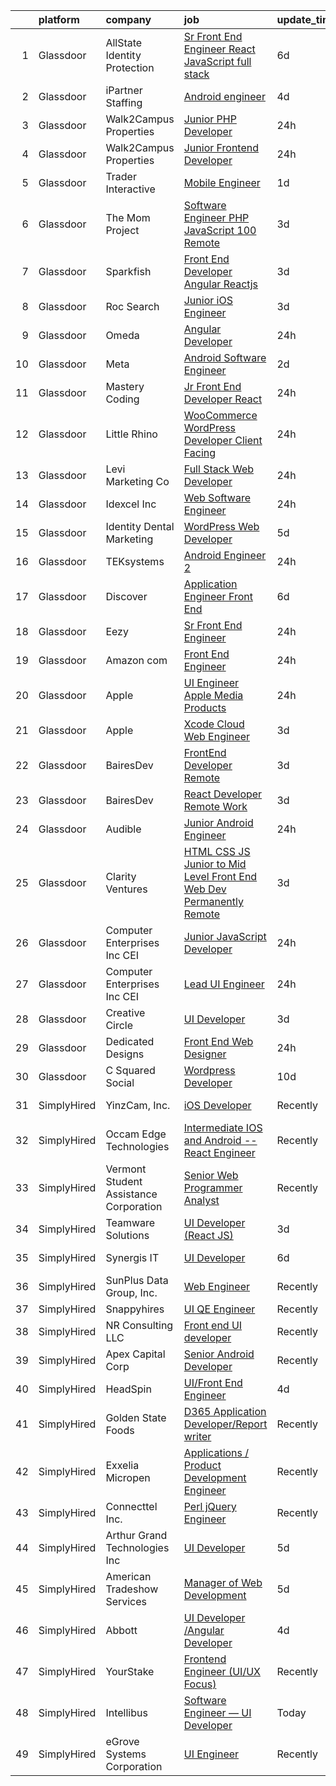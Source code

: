 

|    | platform    | company                                | job                                                                                                                                                                                                                                                                                                                                                                                                                                                                                                                                                                                                                                                                                                                                                                                                                                                                                                                                                                                                                                                                                                                                                                                                                                                                                                                                                                                                                                                                         | update_time   | location                     |
|---:|:------------|:---------------------------------------|:----------------------------------------------------------------------------------------------------------------------------------------------------------------------------------------------------------------------------------------------------------------------------------------------------------------------------------------------------------------------------------------------------------------------------------------------------------------------------------------------------------------------------------------------------------------------------------------------------------------------------------------------------------------------------------------------------------------------------------------------------------------------------------------------------------------------------------------------------------------------------------------------------------------------------------------------------------------------------------------------------------------------------------------------------------------------------------------------------------------------------------------------------------------------------------------------------------------------------------------------------------------------------------------------------------------------------------------------------------------------------------------------------------------------------------------------------------------------------|:--------------|:-----------------------------|
|  1 | Glassdoor   | AllState Identity Protection           | [Sr  Front End Engineer  React JavaScript full stack ](https://www.glassdoor.com/partner/jobListing.htm?pos=123&ao=1110586&s=58&guid=000001828164b8ff81cc9ac06649d136&src=GD_JOB_AD&t=SR&vt=w&ea=1&cs=1_75ca45c7&cb=1660028238508&jobListingId=1008048350316&cpc=9908D8D4413DBB8A&jrtk=3-0-1ga0m9e9323e1001-1ga0m9e9ig2dk800-a2fb95f27f1b11bd--6NYlbfkN0CggPrtd0gm_4tkK3K0_Dk99vWm2vxvtlKwW9_y4niSZgohE79LOB1eOPfbH0eUrS8vlPXT3LYUpsrNH1TAf9X8D3QZXs41vsZU3fDNc_e-TE83IXCCU8d4O9iDumR8BAVmqp79KC65TK6Wv_0mpVRDwInVYWm0TGn-ryNTlEXCwbeqjxWVydWrcMIf2cNDvj8zKhfm-6huC9-fUXWAAeXNO9d3DaMJjQ_Ew7GLn_vCgsoTNH68lSVOqfXtuIeoPFjYzrF_kSaFeIEcu9zQXdWT7idSXGlH-_BOotFV5ghfP8w0hLDsXg7AokRaaTu3JSoEOGLlQC0ZeAcdZ1Pyb1u3asAE-Ho_GG93X6xAqo5Euv0gqglSVtZTwcPh871wELjQ2w8dT9KQbYERKOmm5qxWwqwCKYb3v0IzBOh8W_FLp_zNjcMrxevshZ7gdtd8krRdIqWrEOXIgBH4GCKxFhIC7XB9EQ3yXEacSP9DLziLl13_sN1eUq_sXL3EjO2tVKLSbjhNJHCOqu5pNwZHClDUOIRKh3M_R1AH6HPbviTx8V2zeOgxhfLVq8TEwA5746z0c-EsjJmO8AwMMyArQA0zlWNIXh-F20xXcgO3XXeyVx_BGcA8xrOLBlS1hieHyaAjiOU4yGOTDmjx-Sl4EwAJwoTa4OndU9X1ZLkQBb3IjZ6Z-_H1zcZZ9d9XTIi4HEMnzQlndpcuztAZCs-XUBlxqLlRSwqv_NqOIoDLkZ-MIMCLGCIOAjCQp2SktbHemFE%3D)                                                                                                                                                                                                                                                                                                               | 6d            | Remote                       |
|  2 | Glassdoor   | iPartner Staffing                      | [Android engineer](https://www.glassdoor.com/partner/jobListing.htm?pos=116&ao=1110586&s=58&guid=000001828164b8ff81cc9ac06649d136&src=GD_JOB_AD&t=SR&vt=w&ea=1&cs=1_610bb048&cb=1660028238507&jobListingId=1008053395724&cpc=6FC5BA77C9A4CD78&jrtk=3-0-1ga0m9e9323e1001-1ga0m9e9ig2dk800-15d1bf228658d04e--6NYlbfkN0B-EimVQqTc2tFIV6vuu5Q2yMpllFPYuV8Iz2jCwgQfkw-l4YPp5GzHKH7Tz3sIsloFuOtThvdM4y6nNSewpMpLW_5crCnTAQRv3vl-r11VSZKmv2nKS4kv4pp04LhDQua9WGP0HIZt9vOrWXHPHaEg13lGoJDdoXoUJA4dMSbSdMH9W_ZlYgJGUjDiqLJlA3kcRyDHsex6HfrXDYyVszah1uwQTIPgoLDfX5_6695JocHHC5Cg3SlJcEcLBju0Drq33x1wR8poP6mE41WWpoGJV4DT-0yx1w2OWYL1PcwffDxeJzxiuz6aA1XhJEQbWJhdJ6TfufR8yZkVDt-zRHezDsXAnWL3lJ_KoFChU0AQUDhfCMhP5eAyXYbMBXTdHCCMmJUlHwrk7lmU5leaqatxTMoCvbT9hfnTsMII9unt6rejXupMYr8DUOwQaVlo1VaWtkhuAvV7z84vOIZgVi4clxvODLZI6TOLMKUuO8D2RsZQolMOKWS1OpVEhCmixGw%3D)                                                                                                                                                                                                                                                                                                                                                                                                                                                                                                                                                                                                                   | 4d            | Remote                       |
|  3 | Glassdoor   | Walk2Campus Properties                 | [Junior PHP Developer](https://www.glassdoor.com/partner/jobListing.htm?pos=103&ao=1110586&s=58&guid=000001828164b8ff81cc9ac06649d136&src=GD_JOB_AD&t=SR&vt=w&ea=1&cs=1_b7a91d18&cb=1660028238504&jobListingId=1008060216830&cpc=47CFDC01B3F81FAC&jrtk=3-0-1ga0m9e9323e1001-1ga0m9e9ig2dk800-bc70d6a43ff95838--6NYlbfkN0Cw4BlHf1gZ_ouHZJlvAAbSQ-OeNoVBdzwXpegBzm6iTKXLfi9-2Nt4Tuh-5LvBp7bT9PTd1NvS8P_FkLZmcjhMF7zWNWzDFrR-KnZg93I3NU-gAZPhSiqaQUNqAzaBDnyqqIAp8M5c8PpsvM06KYIce_ngtt2wNFwce4VpcM4QOktp2S_6wjiEj3hnCyekZs-TBe7O5PzGYC4E48CHioMHNpfs4OQD8CVZ6S6j7-v3d8nypip7_K9xslkkIcJTJzdE_bnNVPH-hySU32lg9ZdOv95GgugazMlu4NyeHIR5KTXY9vaUhESigNYAFUQns8UQUYLVwjTANIemv7LXgF_jjWfoiYV4WgxEuTriG9voVn3kNrHqINGK5Dj3PWuB-CSj2UNIEDvF3q3Nm8nVge9mMIc9a2wWrNuytVLt86dKwsAKfsHGi5Rt9C_IQzvXmvMnds58APTWu8TZGW9g2nnw8JDGFjv-MVxGCuPBGVEyseznBktodgw6GXC1E-jJfXU%3D)                                                                                                                                                                                                                                                                                                                                                                                                                                                                                                                                                                                                               | 24h           | Remote                       |
|  4 | Glassdoor   | Walk2Campus Properties                 | [Junior Frontend Developer](https://www.glassdoor.com/partner/jobListing.htm?pos=104&ao=1110586&s=58&guid=000001828164b8ff81cc9ac06649d136&src=GD_JOB_AD&t=SR&vt=w&ea=1&cs=1_dbaf8ca7&cb=1660028238504&jobListingId=1008060231388&cpc=2CAED5C921A5F994&jrtk=3-0-1ga0m9e9323e1001-1ga0m9e9ig2dk800-5f23e534ffef6361--6NYlbfkN0Cw4BlHf1gZ_ouHZJlvAAbSQ-OeNoVBdzwXpegBzm6iTLfOJ3ZWib2eOzFNctT4UQTy8IPH50GYG-AwtFxppHKZHJwTvgYMkI3vKP54kqMn72kYHJEbb6WEZ0oUr0fMQ9XNFzP-K-w7xuyHGHHBKe08NhfpghcyhsrghArtdEvtQIkQfgge_SvRAZXr_iQsMBhiglWnSGpfNARV0pyZHPiNSfs-Wl1zcXo1pXYv2qSMWkwSJ3SfZg3AVe5f2vsyas9MO4XZxiCvQU47HCoTENy0h_t0dGXSya_2-2PXo4s9SO2XE6guz-Pta4yxxj25SOj7F6UsRSAyogeoF99NgDkb0NxAkPBw2fVwvwcBBD_yT6xyHfBTfgJhP6sdFcuV3jmHDResnd9qSKtcHuDHpLOioN4JiNIgV4lMhrL6hWiembgOyqVa-_QRG_cfvuch1qMsq3jyJmwfaoq6xp4ZzNJ9NM0yqtUwr8S4P_m04OZwjT4X32qb3pdj)                                                                                                                                                                                                                                                                                                                                                                                                                                                                                                                                                                                                                        | 24h           | Remote                       |
|  5 | Glassdoor   | Trader Interactive                     | [Mobile Engineer](https://www.glassdoor.com/partner/jobListing.htm?pos=113&ao=1110586&s=58&guid=000001828164b8ff81cc9ac06649d136&src=GD_JOB_AD&t=SR&vt=w&ea=1&cs=1_3d9c8d13&cb=1660028238506&jobListingId=1008058476385&cpc=5E31031E1AFF45A7&jrtk=3-0-1ga0m9e9323e1001-1ga0m9e9ig2dk800-13597cc6b25754dd--6NYlbfkN0CfVH-qyEaBa5u3hDWGwac3cE7aFqSY5u9qG_vjqtOaB5cCW0psm7KQ1qws6X6CXB7m0Tq_FqA-M-_V0e2mMUoLTx0QBH8FrqBacjqrJ32kWbcxa4GB94ntZLRalHKjpFrHKPmomekLTt8brq4e4YGhZ8pBXlkp3z8jHtwuRd2-2WtS_jeTAM9It1hbNvKaHA9wkFsWCyzm1o4WP6wg-K1E4Xgjh4YXAeTfSVZD367fe6riIS4IkeXxjvlknqjrEoLY7f1UlVMnN7Ht--TFbjE4XCW2lrMTA0Wq7UYMrPBv1NDpiC1AOdGm5_XT0tbCCwTXNFcHkQ7tcp2lP7KsuLA07SSxfQ9JG1fLxWJdBD8QpUr5AtzYrZCaYDK-ZR9HouK3V5M1G3Kq6Znwz5mOOMDZEAwjgPEhrLIQk2EuWWR4mGCW399BR6cjyA4D-x33oqsttuWPoD5lftyyC2TvnaVDDFBryIhueZnG7AywgN-6cHtO1auyLExNDuQEN1SZFq7FHdFR8M9VCg%3D%3D)                                                                                                                                                                                                                                                                                                                                                                                                                                                                                                                                                                                                      | 1d            | Remote                       |
|  6 | Glassdoor   | The Mom Project                        | [Software Engineer   PHP JavaScript  100  Remote ](https://www.glassdoor.com/partner/jobListing.htm?pos=128&ao=1110586&s=58&guid=000001828164b8ff81cc9ac06649d136&src=GD_JOB_AD&t=SR&vt=w&cs=1_018131cc&cb=1660028238508&jobListingId=1008056448296&cpc=A0637F14311B9419&jrtk=3-0-1ga0m9e9323e1001-1ga0m9e9ig2dk800-24c0471eb8cf658a--6NYlbfkN0BDp_epf89aHDQhKpPegNJQ_ldQpEFZQsM9OcONMGxWx6pU56EKHF58QjVdAUvn2gWS6t2tWCxTJ-jn7V4V4UkzPC6L7hM_3yloKktvZi-hLudMTOn6wxEafAXIcuIV0GkEZjZUnmLMeCTFRUIhzn2Jf56kC04XQu-3nddIl-wINb5OIF1_g85-BJa3m2arujRNxxv5myhohoR-oIttYAmawUH4Fd7SbCykuUl75CqSSB28wjVjF0NoQIlgx_Hg1QlIWSYOagScdEd-0lO3-Dh9qZEMB-kxqFIHGbagGEiUJuSlsw5Da2Afv7E0twxBP2NEt-iHV_uuQ0H4-Z_KtqmDMPjj7NC3gcUJdRajMaN1KzGkHDkgKA2UMgUmkoecRR8L7X9GR8_bXxH6tvFtexxEjHeL5d_5er6gop6u-mJqLr_eXM2cbhDz3urbuzRkZSmY32KgWnMzmiBr20ZQDaIkTuToWE9du-sHxX5h_L2KeBKYDf3fQ3EsWPeLfNwgHpV-ciIXjqE-RMulFmjINcDUNOwUu0-b3y9yGkQtCeyt5H0tjnwENGbeR32-hvZvaYiRVwH2SHtFwA%3D%3D)                                                                                                                                                                                                                                                                                                                                                                                                                                                                                                          | 3d            | Remote                       |
|  7 | Glassdoor   | Sparkfish                              | [Front End Developer   Angular  Reactjs](https://www.glassdoor.com/partner/jobListing.htm?pos=119&ao=1110586&s=58&guid=000001828164b8ff81cc9ac06649d136&src=GD_JOB_AD&t=SR&vt=w&ea=1&cs=1_88f292a1&cb=1660028238507&jobListingId=1008055924315&cpc=C4A69CCDBB3B9599&jrtk=3-0-1ga0m9e9323e1001-1ga0m9e9ig2dk800-54acad3ddede1a53--6NYlbfkN0DytOmITduCM95-sidwQYEhEkMFRV-4FJ6ekx9i6HN7YVNIO_EO0_IOHJTVL9sFTdir9abmWunk59qr5IUR3AVLs15a4LZYWRekWyte6rq41TOtD5khWjKZABT_BcZxWGJrRhm8WGdvSjZxczTMd2zip2AVlVVW2x3wLp-oSzuGYfpybgFHcYv5YUsyjrhoQlE3UfCVwH60wxwx9E5mkWXDyNGz3lJhKFd0HsHJXFGAd271UYqEU76ork9g-xBXmYDfl90By3VfxE9kbnOOQAIsWfWYavrQViQ1HalIqi_-4Enxe5uDObr0yQNdytXX6ClBkX0SvojSn5QoTslbKB7KK8iH6zBAg-os4qPp9rugH9xItOh9pml2eAkWJzvPM8d3fPZ2r8MRm9Cpb3koRnIDPC8krJNB1ZNB5QIi0HDTd2yd_-rbwrhDPy55EDROonqoU3_Q94PIud0GZcoC6h5As9lP3V-BR1TbUgIQyBBml9nEXIF6z_mwg32gAGU2u4XU6eCw_1xjvg%3D%3D)                                                                                                                                                                                                                                                                                                                                                                                                                                                                                                                                                                               | 3d            | Remote                       |
|  8 | Glassdoor   | Roc Search                             | [Junior iOS Engineer](https://www.glassdoor.com/partner/jobListing.htm?pos=126&ao=1110586&s=58&guid=000001828164b8ff81cc9ac06649d136&src=GD_JOB_AD&t=SR&vt=w&ea=1&cs=1_23f4326a&cb=1660028238508&jobListingId=1008055909492&cpc=AC285F3A3ECA6BB0&jrtk=3-0-1ga0m9e9323e1001-1ga0m9e9ig2dk800-ded244f01c5ae742--6NYlbfkN0CMHfdvImXyhvk82aHanYmk_omNMXOkHedsHncAw9pogZQ8McdVG3ZgtV6D129IFYggdYJRVa89Tnr6Q7w2ZPs87DByIxQ6DXAewypAv9OQKBDJE1Q9LGW2ypBVoDzP3SCwmsEcXDXnblxZOhK_FTud5c-ber1d5RhISaXiaDqBKpOODIt6tM8Qhu1-e8SSfv8ScZ9-wdZfQTG_USopHer02J4Wtpb3Zm61t58PWB5OoMHIxmD-EHsWHK43FOC6tbcN5mONC9pBA_gzHZyNd--GUJr8Z45hxNqDyrRUkU2uJmVTAQJ-sG57H078fF4_JopjXR_NLYyu9GBX1NYRU60PCJiTUKuW9T_AZDNHOfdBilgYUsHsnw6EI5wh-FPW7PT3UI58DeAj33DQ1VSuVy_TcWwsxfQDRXL-cCKA3QUkYDYI-gjBIN8cCTGBfJPv74RiRovwPnpiwX4gFVc6JLJJtWpBSMufDAS-EAGNEVCMbxn9rpgLTxRLyvLfEDerr3g%3D)                                                                                                                                                                                                                                                                                                                                                                                                                                                                                                                                                                                                                | 3d            | Remote                       |
|  9 | Glassdoor   | Omeda                                  | [Angular Developer](https://www.glassdoor.com/partner/jobListing.htm?pos=110&ao=1110586&s=58&guid=000001828164b8ff81cc9ac06649d136&src=GD_JOB_AD&t=SR&vt=w&ea=1&cs=1_a5d48ed7&cb=1660028238505&jobListingId=1008060374859&cpc=FF950A86FEA5DF54&jrtk=3-0-1ga0m9e9323e1001-1ga0m9e9ig2dk800-4659c45f7da5a9ce--6NYlbfkN0CsSu19yiEZraDAVLpPmfaiHc06RDwDBRCfsbordlvENtmH2YP7JEUjFoZIULs37PK0CLzqhJwYQx2WAjYfaEgu9VpWTtGqp-dsqtN2dceF-5gaoxUX2XhSQML4pxf97X9U0wvrmtXgvEW91hycwjXHjo-rwZGqAG8X-twvUWRT-nFlbJecI-_xi8TcL5qztnebD9sYo5t3va-1Lga3gcO-P2qqoUaD0tvP7mR36y5xX_kaXDNRAHkxnndtRwoAoQr4YVZjhaUiOsaRAd49vJjPKfhv_GHfF2pXgkEsagy77AsvF6Xgm10e7m5tmv-qQNlMwiqZVf4aMKpeTlcRZOAMHhoT4G-R3o6TvRV0yyJrHVKwp3lUuhJ6t0IFs9nq2lrnkdsKFzKvIcBwdvlZWVEaX0Is_zhdgKNWZ-S6yfkp1ZRQicAUB1KEdWNNEeqKMym_X1wUifgbtK6HzrqHzAxuOApN8uFGh1rlOSYeMdfTjBMGoTnSzJv9Bs5mgTAzYzz-FvlwZgNUgw%3D%3D)                                                                                                                                                                                                                                                                                                                                                                                                                                                                                                                                                                                                    | 24h           | Remote                       |
| 10 | Glassdoor   | Meta                                   | [Android Software Engineer](https://www.glassdoor.com/partner/jobListing.htm?pos=109&ao=1110586&s=58&guid=000001828164b8ff81cc9ac06649d136&src=GD_JOB_AD&t=SR&vt=w&cs=1_27e8bdd8&cb=1660028238505&jobListingId=1008057185979&cpc=9EDA28EADF1DF7F0&jrtk=3-0-1ga0m9e9323e1001-1ga0m9e9ig2dk800-2de897281130a282--6NYlbfkN0DYl4UJW4r1Vl7FEn6T9F-rD9lpC-0oMJVSiWjK_MGUd8e8cHXcpv6KPyjLHZEfqkXya_sKrGq3rDxiX6K-lsdI8DHR8xmSQsrYkXMNpkToXk8kQ-at5lKPmOkb2tfzoMtbukxo03Ltm4UIfI9n1H5Zr9blW7wlxcHPvedRIZ_E5n7D_yUOevqxyqbKXBiMpFa6fXwU9tNd3wUwgDJTcz4Q5h7Yoq301dlZbnJsSXmy2CjvqpTIz5bGfcsTqEEksqydIWEYhXxzx8iCF3AAnYhp3HIZ_kpCWKxoEhCKIJvmDrjX6lpCTBkr43FMyFL3xwO3z7LI1tAM4-p8Fly5BWvPAL291fphYWM0vvHlmG9acJ6cwzF3CQMVUaFp16ApoODnrhAFHUGU40CbqcTjIzGz_1QrmspRo7muMbdprdJqgVUBqVvm5hQoPufA_utRe1NTSTGoOQeQBE3Lh4RykMJQfVXSn0GcQ58jBaP_YIMS0mgXN5LkAZmEhldYazXBCXlDXBkTZKLHKnZpGIgUkXB6h0OhIM9DW461QRMzW8MVbxmDoL3aNac-MNloYf3DQrU-pFY1OheZmOphPB-uY8ROAofZVydfwCAy96N6CrTe2OLKlAmGfYpwqFmsdUeZlRcDiWJbBgSQKgI0OypG9kcTap5JJbc5v7nED3qpG72c9ga0Gm932rKfU-y7aT09pi9EkcARl4N4j0Uii_AMjnUn3sd5Rm5-prdDW3cVtseY0Qi4uyFeF3aBs0goazOHOM2J_UQRNrVnh4Kqw7fYFNrXk0FQwjLyNrtTz-qRc5Lr-WPukHRpCgjWC3xRGuIL27jide1WblXfQLARz5CurRPfNGnBI-7LXAPmI8bWSxEIOi9i6SWiaMXjpP3PYW1KMq3vS3N19EHZ_MmHjUFQNdmP6oyONRO8sil1urVJQ12M4IcT0dqhKGUeqgt35lyUcDOC9gTOyMhe9FF0c1ZNtomyULyw-rQXQX81jIgnHe8KYfCycN7eKRHQR3sq_AAYg4oSz3XD1E92lRAYYB0wM4_Ctq-tKV8jXl9MdGvG8zFiMa9WAWh4FS7J5ptQiH6RVqFsyVbMGCr3jQ%3D%3D) | 2d            | Remote                       |
| 11 | Glassdoor   | Mastery Coding                         | [Jr  Front End Developer   React](https://www.glassdoor.com/partner/jobListing.htm?pos=102&ao=1110586&s=58&guid=000001828164b8ff81cc9ac06649d136&src=GD_JOB_AD&t=SR&vt=w&ea=1&cs=1_78abb298&cb=1660028238504&jobListingId=1008060742721&cpc=3E251C7E648E8D76&jrtk=3-0-1ga0m9e9323e1001-1ga0m9e9ig2dk800-72720cb819e195da--6NYlbfkN0AtR68e5gWpPxoovZgA7Udo-dcymoK0NpHFMpIgh7LYz4rXiWBBqHtGDNfMPSiTGuJlIwk18VsyaPHJnoEbakMtGG03Vxq8p1tfx2fu_xvHFy3esMKVHy47mm5aFXrv5gCGu5VR8XWNyAKwzkhMbiLyNu6ASDvKzZXhV31NNVeUGkkc_rh5lHC2V3yrdDP3xcqpqCflauHtD7HdRO2NNlWHQs6VVY2bbrD0vpl3YFgX_gRJHJh6t7YuK6noM0qfvYu2MWm9UmPQDYBAyuy3FJyF4LM8MczJrbUaIWHdCXITINaIX9SapLqJMPNZNBu6ykyN7P7KnzF7rLYQ1Xu_z-0q5bZ3n93vGIOuND1ljM91jW1UQPaKUiy-VVeov-brI2ddl9I1ifBlTdy933vb5W7wY353EcBK4dO9FnYuQS-sPFgM-GaErvZQ0B1FBw1QEVSLGBppbdQnya9tEjcpO2hJ-cWTSvzNIpOfcgg_5CZhQR2Qbg6UNdB2qSKAO3O7bZSxjace5-1rxQ%3D%3D)                                                                                                                                                                                                                                                                                                                                                                                                                                                                                                                                                                                      | 24h           | Remote                       |
| 12 | Glassdoor   | Little Rhino                           | [WooCommerce WordPress Developer  Client Facing ](https://www.glassdoor.com/partner/jobListing.htm?pos=101&ao=1110586&s=58&guid=000001828164b8ff81cc9ac06649d136&src=GD_JOB_AD&t=SR&vt=w&ea=1&cs=1_ce8bb56e&cb=1660028238504&jobListingId=1008060489650&cpc=FF950A86FEA5DF54&jrtk=3-0-1ga0m9e9323e1001-1ga0m9e9ig2dk800-c8efcdbb3262661d--6NYlbfkN0BE1sWS3io7iFyXC8dTZk01nBBpyTqvcghSxkx67H4-m4TjfIU_c77mjjYrbENuzAtDA6DGkKDMSnnkv1lUHdnClrnwsWgHN-9SPI97Gc9B-cTPczJ8iLEGLSUfiI5OpEj2MIdqkwDCp1gZKUE7cdiTm0sFYTVCAmZVXNDV8LrF11zxZQgkKMaEmtCC9pPwUAQsWGbLQUfpIQvwUy1kpBHaIqNtrTzJFaNOmWh6v0y7kdk9Z_d3lMOIi3qgA_j6upVgSh_vRnhOBCl0oDkXog7Rj-j95BeAbAhzX72altNwt5oN2uh2Xykm8Gazy9azerTeHuGLwkdWO9xQo5WgG3Id_WcJBjBy_o8DCEKjCoFh5D2KK--aDvyg6FIET9JUeQi9VzGaScd362s6-gb7bvvfGLimfu8dM4eZpAtK6iBxoMg0FpHQz29IW15zD29WyPOy1J7EIbd2a3zAgnzNtnnnY1K6haYulf5q0GEwksdVAO5MczGSSpcfvBt-OPtA86cpEm-SAp9jFw%3D%3D)                                                                                                                                                                                                                                                                                                                                                                                                                                                                                                                                                                      | 24h           | Remote                       |
| 13 | Glassdoor   | Levi Marketing Co                      | [Full Stack Web Developer](https://www.glassdoor.com/partner/jobListing.htm?pos=106&ao=1110586&s=58&guid=000001828164b8ff81cc9ac06649d136&src=GD_JOB_AD&t=SR&vt=w&ea=1&cs=1_52d0400b&cb=1660028238504&jobListingId=1008060337206&cpc=D2A6DBF304636DC4&jrtk=3-0-1ga0m9e9323e1001-1ga0m9e9ig2dk800-ce1eeb63cba58365--6NYlbfkN0CnvnrZV6i1JGX1yqycrBVKxG_QbmFGo1hJvaAPDrdCVZ8yoQV_d4S0VcgNXV9cXLaH53wG_jonetpnusUnSTl3qsS8bjGHOGsMrFjkDaQBQwpoIuKksSKZAciV37yYMnbuAM0rd0Lwzj8ZYcrFVa2hFRK0L5icGkqZsUZ9Pk2nYvGo2fYlwISVHtajYBYOdZkzXv9jubT7WemCnJzRERQRKAYv79GglvJHFQa3R6zAUJ82e9rIMDdxGqClIeyNhc3kkfN0TNPTyUKcOrcIlcjlDBv5GFiFpf82Pbs_kBfBN_DNrikn2Vjs1WOFN5e6Dwx7mZ_md0Op4dhvNtq30dD0OhEhARuZrPte2paS0mxPHpw1cFsAumd-VuOWDCugTXgj7OJ2gxABmzg0AqttWraOiR2pPyzXS0f6IKQ_mwnJBa-e-Sk1XBOE1braaa-4Wm9cWvXfsTH1zvabXdmCotyRRqTbflqk5x2yjddlEyM62akBwQpB4fFcwLzI07eOZDiCLr2L5IMG1A%3D%3D)                                                                                                                                                                                                                                                                                                                                                                                                                                                                                                                                                                                             | 24h           | Remote                       |
| 14 | Glassdoor   | Idexcel Inc                            | [Web Software Engineer](https://www.glassdoor.com/partner/jobListing.htm?pos=121&ao=1110586&s=58&guid=000001828164b8ff81cc9ac06649d136&src=GD_JOB_AD&t=SR&vt=w&ea=1&cs=1_3230e3ac&cb=1660028238507&jobListingId=1008060824907&cpc=3DB599BF2F4828F0&jrtk=3-0-1ga0m9e9323e1001-1ga0m9e9ig2dk800-794a87f1f3d78506--6NYlbfkN0C1beLorMS4DQK4J0s-0TTua8BpogpsbcD3j7I0XAPy2M3V88sGuDsTOZhcLLvcT68jOxxI-5DtsITKEKBoBiY1zMRkgE5vh5IQ2rJxmO9zWBnCY5U-qCCZdnnlPl9hP65mPxZTEbw_vrs0jjre4mCvYybi59rpO1B20khGVgu6Ni71pMY0WUzSgH7hu3zmC_kUi1dvgsWV3_KqiBpT8CPSD6MZTnFG9gHSlzd-1VfOKnhX-Ymz9Xfn1ieKkdzA8WDlseCq1mKqgf9ilY43nNzYOVtK87_32Wklus34wd0KoYw3EudrneqxZnX-g5KvoFpkNeS8KOBZekJXwsAsMbkea54PYzA2sX-87j_By3RLh05a_UH56FkeGUNLl11jIbiKw-bni1R_pkAfjOC7haqxGnF--sDpk9cEGORpQ8eE8vkgf4gVrv2J4e4zuQBu3T9C3vOcooLn8JcbwJGhzGA7NQNnjt5jeSx4-HlY7c2lyCl3tpdK0B_SSvbXEfdSRAVUAtJ3S8UDIGkmR8q6Pom4ioldJLVcF_m8aaRnvS6SCHt5_MNIJ0wS8OkhNFeC_Q8xRWe21yFAlQ8bTjimyyI5SviODUnSJyvVlEhDZKnphcbSMPLyvaODx_WYaH_NlwqTqFGt0_rfl8nAhnyr-Whi1P8R27CRlM16bzPTcRJN0R1LYjc1GyfnLDfYSsKYdzZ4wbCjA0l0tmra1mkuTdoc7dy94UGtB0P1kwS0t5aNhbwRhjZiYsDA)                                                                                                                                                                                                                                                                                                                                                            | 24h           | Washington, DC               |
| 15 | Glassdoor   | Identity Dental Marketing              | [WordPress Web Developer](https://www.glassdoor.com/partner/jobListing.htm?pos=118&ao=1110586&s=58&guid=000001828164b8ff81cc9ac06649d136&src=GD_JOB_AD&t=SR&vt=w&ea=1&cs=1_389b5dcb&cb=1660028238507&jobListingId=1008050333047&cpc=9DC6E4D8324653EE&jrtk=3-0-1ga0m9e9323e1001-1ga0m9e9ig2dk800-eca41447d51f8dae--6NYlbfkN0Dr78ut6cohwPRRl2eH2TnUoEDRRoKNJ8Biv-eVx751-Oq1328kzfNLFoK-6-Y5NW_6T9qVZenkFbk1L94JUNq_AzwzcqkfxYmQzZ253-fvqt7Qf5tvera2TPYGgRb1ctxfsJA38Sae9sVoC0j2jt8TMGr7qd7u3WTUYb40NRp6mX3W6fIgTKUFg1tXTczbczPeqdwbq3pWfz48mdgQ194N5C8wt4Yqelkuwjm8LM14DXWG4ZGunEevFeQ6D82lRaFUk6zZY-pJ2D5LwFMRpkVNETTQ3W3JABgBv2BWhnRbPvIs4lXgQeGaGo9iD4E5I3pMBbSPUuNWnn9OB7kIfI3cVAs2gV4hpv_SUeQbGh8532dLgfRQ4hWCl8BMB6l3YpYBMfeONAAkFGbGSyKxboCwdQKJ-OUPMUkKfPCj8lPT05-PJ_OV-f8GALfBr-b386N_7gxZro3WH_12mKf1-cI2WAl-i2yMwJ4d6aYXZTustJbb9W1JlztAjlLASN6nXbM%3D)                                                                                                                                                                                                                                                                                                                                                                                                                                                                                                                                                                                                            | 5d            | Remote                       |
| 16 | Glassdoor   | TEKsystems                             | [Android Engineer 2](https://www.glassdoor.com/partner/jobListing.htm?pos=129&ao=1110586&s=58&guid=000001828164b8ff81cc9ac06649d136&src=GD_JOB_AD&t=SR&vt=w&cs=1_6fc7feff&cb=1660028238508&jobListingId=1008061772156&cpc=149B3D5996025BBA&jrtk=3-0-1ga0m9e9323e1001-1ga0m9e9ig2dk800-b05e78e0a8bc39c8--6NYlbfkN0AuKz8EBO1xHDEL7V2YF9xF3dC_I9B9i-Zw2Jh8clPMK3KTieKealHQySFBD4L6FvM_e3P1pCRv_vAdjRsj1MfAFMFkBhqWb_oxlzZEHlzPY3ag4-RG10nLd22olAOwLDHfE6frPs0qZhKVNQi_3TFIOkVHbv7oSw3oyaVmNL37zPrEHRPtbhfDPJBz1KShMnL4XZy4JhA3BxNJljPFA6FRVlLJ6Ak8QGnOmTE3nvbutcjTow2LQ2em8qS8n50PF813ivZElA2b2Z83P799qLoblMMNEOMveqD3c32XdGHOoA5vwpjW7NXx4bTTPIFFtMcq7zbIeMStcUw3MbuVZAsQjTDbrJlfM6s7s3Bg3RHA6pkN7mNcFsgPZLYdiYMGcdxGPI9HshOELalPzgpVvcj5G8RpekX4qJxf1OQSyrEdaS5mUbSspOR5XE5KqgSyyNSuLlK8o8gZULUM44fOQtX2wjGT17xGtCWmfntmvVIO3i6LoVbi0wU3rgliLh4nMwLGCxUyyJP8grq7AHalXGXLppUNX3uR29Z2xpPCumu_yRbbXoVSwKxaLRp1kNft2W1ufUwiPm3Rc933hgaaG2j753zLWlApfgswGzPv5IvRt94ybm22ZZ9GVUuJwbRzr4T9HFSQEno8ssIV3ISo8bxNscLHGJX7rsoY3sDGPq2ZrVq8s7GoKTdE4y9gnYeVFiYNvZGSMbfjZT__ORXqGMd3SO2qFCNoOAtZJq1_9PjzbcETikpXj2L53ti2Uey4haqK9WmRWphq-XHgfeefDueIqWaroU1DJCHDVOij-FZH2s6PDWpfQwunBSMBGYmI65xIbxioY7F1mSN7DXJ39dyqWnL8AHk4mgnN9SBkNRXv0-RO-9lKO7AvqmxVA2gfefpDvBVUR4m4ueTK3JhRpL_s4JjXHRYja7LRv_b5G3P53mBbSZyMWqnR)                                                                                                                                                                    | 24h           | Philadelphia, PA             |
| 17 | Glassdoor   | Discover                               | [Application Engineer  Front End ](https://www.glassdoor.com/partner/jobListing.htm?pos=117&ao=1110586&s=58&guid=000001828164b8ff81cc9ac06649d136&src=GD_JOB_AD&t=SR&vt=w&cs=1_f031783e&cb=1660028238507&jobListingId=1008047049108&cpc=217C45A42544DB93&jrtk=3-0-1ga0m9e9323e1001-1ga0m9e9ig2dk800-01525ac393034afd--6NYlbfkN0CTOFzGAMdxw_GDsfUcW4vMT5hDSyEQFK4w-Qt2OSLgh4VZjrSescLHk2Q3hlZyGUVPI8R9tyeWJGeYl5SQ8bwjCNCe_FmIe-mhSikE-t0cGCSckJIj-KaEYkGv38eFIjwNZrco1NRyBzwAkyS9s9GE0-A53QMoHSocIuzghx3U4-nHAWoxRn3ejq9HKQRXftfslIFEoH8-bXL0EUFGsyuM_ZimNoEDNDI3N7RL7ep6ofs0vrtfvR9gi0cEz25lcUy8RPERyMxcixrWwKmiX_-v-9VAXndk7SwqgWD_u06QzZzeDGNdUAtTxu6dMHQnO1eS5myHnMm6SRqIYLP4FJetm4hcsB8eGQjCxvib09eT2ZrOr0l60LCJG1KOp8eYmCXNmNCv4Z29itkl9qnyvIHzUlr7VykfFcoX5HbtPlZkqWz8jMkrOsC-SGhEQYsdyiE4uVCF2-KFKd7GmpZxNloxcRAPiFnVDkFzplTRfDX-LE6f4zOG9yP-pIbPkD-Y2LS_ZaS0xT3UHgniF_cyZjJJGPYVUfEN_XU80RYeBWXbYQ%3D%3D)                                                                                                                                                                                                                                                                                                                                                                                                                                                                                                                                                          | 6d            | Riverwoods, IL               |
| 18 | Glassdoor   | Eezy                                   | [Sr  Front End Engineer](https://www.glassdoor.com/partner/jobListing.htm?pos=114&ao=1110586&s=58&guid=000001828164b8ff81cc9ac06649d136&src=GD_JOB_AD&t=SR&vt=w&ea=1&cs=1_37ebd5ef&cb=1660028238506&jobListingId=1008060479302&cpc=FAE5E775D180B2FB&jrtk=3-0-1ga0m9e9323e1001-1ga0m9e9ig2dk800-05ac0afc7f7fde9d--6NYlbfkN0BdDHiSlq2TKVYTvK036ioTcRDjelCKzvFOpLFiF--0iSZ_aPeCW5NVFLeDaVrrC6epAkh6QfVpR9BRpnZYXwc1NKC5erMdJQluoLgrZEy4QsODGt7Tqel4mvPFlnMKG9gvyGfhrPQmXUxodxJwu78I5ZNyd_2skDsmN1AZQe5ExmEkOnFIe585AbEzEL-WAhzL1Anu-FFn0P-7bl89i92mjFw-eTDqT3p-PGgc34kAkQvsXdvogO72cHNWOdkF9u-sfFQWpIByPhhnMzFz5gn-Ne_i7sZeFclUF0MP1x8BUsdBp4mwiX0u6QJnnaNl2MpAvjPpNz98NSPsnc_V8fBOdF-UGD5GVs_DlEsPswfRwJYiO7ze1BiawLsDg1KDQDtPpmFYTlTvPP61TY8dHPHJmZ3D9wxVAVWjFXfA-iYI2bELXRMiNm35JpaZolbIRfTusUVrsDOsXuDirmXhJ-81a7FARjSUfe7mD94U2HO73ZwmZE2eLxB1uKEtuz9nUJs%3D)                                                                                                                                                                                                                                                                                                                                                                                                                                                                                                                                                                                                             | 24h           | Remote                       |
| 19 | Glassdoor   | Amazon com                             | [Front End Engineer](https://www.glassdoor.com/partner/jobListing.htm?pos=124&ao=1110586&s=58&guid=000001828164b8ff81cc9ac06649d136&src=GD_JOB_AD&t=SR&vt=w&cs=1_10b01b1b&cb=1660028238507&jobListingId=1008061317337&cpc=3BA4CE39D5B5DEF5&jrtk=3-0-1ga0m9e9323e1001-1ga0m9e9ig2dk800-5c743ccbf36cffd0--6NYlbfkN0CKJOvZ2V5IrJ1cL6f27LnM8XR4tisTi-a8V3t-dR9dwsgFRvlGUQc2Ve2CGI8d6VNIfzXlXxU5dJoKHjOhvpf2ys7HOQzqpoZZhVJReZn4_KBIF0W1ooWM9EO7L875eoLs4V7Cf5JpNUQ_0VvBlQj1eFcypN3fKJs0uk--4onFKJel-28jrYi4t3ZqtrL41rZU8akL_W587Ej23wAJ1Z7asoj1nJ3nA3b_aPYU6BCIxKf8rpmSJZrlSuJX83nxi0hmjufYJdC-KR3akkGVVOYSNlP5MLlu5yVoDgsYGBfc8365s3n9iM0fzvXgpYUMZIkZkpl1muxaKEdGa7jedV-31Impg712ChNVc-JlAojq8FL7Dks8gflF3trL5Kj5G7kBpjGLhAocKB5aYBzWP9njY3APOG81DKravj_j6Ne2o-YHFgFQd-k_)                                                                                                                                                                                                                                                                                                                                                                                                                                                                                                                                                                                                                                                                                                    | 24h           | Seattle, WA                  |
| 20 | Glassdoor   | Apple                                  | [UI Engineer   Apple Media Products](https://www.glassdoor.com/partner/jobListing.htm?pos=105&ao=1110586&s=58&guid=000001828164b8ff81cc9ac06649d136&src=GD_JOB_AD&t=SR&vt=w&cs=1_856029fe&cb=1660028238504&jobListingId=1008061779640&cpc=6FC5BA77C9A4CD78&jrtk=3-0-1ga0m9e9323e1001-1ga0m9e9ig2dk800-e8886ac6518afbe5--6NYlbfkN0BvKrLyj5gPmtZO9T8euul8TCxuuKNOtzRJOomxnwSEodTz2Bc-sPZlC5mDe-NOaJiUI_kyMW_d9xi1jJl2vFdnImTkyiLX27SeVP2iOybNEGsK2OFSV8Qk2YK4us4262QWpqPSzsIJaIUV_EvANtIiwZcoQ2ruN8rfU2Pc4ZX03IgPUfA2VV6jv3Ikzq06-W9W24f_Ivzp2B7ic2tGbzIbniipqJKat_PR32lmwCvhBDJHVpxxQ2asj0OCjScudD7iF7p6gPgysc_7fYvwdDmKH4lYWuMGvkkeLd1S8qn155_RvNkKEUGz1GMZ52FQ-QgwsT4bs3rWRfyoCc4NkX4b_nQge1t763-YEBpB5uHbJTs8V_nhX5yyC2-NN7BHXSsILXwhF6TxvnnJ4_7X4xBF7exwZp-tADyKH1GeiQrBjBjveFLhRiPrJ9fUWS2sBBx0In0aIQcNZovwRePwTQtXa9Vv_P1N_wg2NQRlAbxlwQcmZx6HfN0lW7bP8y_bNBbTWcJLFZal_8JUsQvCT7OiWUUwOpqVyxM2nAFU4oOKwk9wyzCNOBrfNpyVuMU2dfN2fZehZDIDBGMve2hWZnPuRs47QieTrstxy4pNCkgjfp6D-07z1TaDwzhbDI_LCAuWdzPpHJJ-3F8CyEiGA5dOxcLyb2jlX_8ASuTm49v-U5qFWmVUFmtB3ygmGIiguJ-NQCovhEnCy7hb8BvyneZeuusZZxdKkCsp3r5GPQHwWUuWzCAIP2-UtS1345Tj1Bhd96pC5Ki20OWwoBs5_eCbzVQvm63sAjC4-wG4gQdwrI544qrIXjMffG0AgkARnyHjBEWbjz3f7DSmmy_mdcpswLfMgEpTryOYaXVmh3flT1G79b-KDVHaGAAyltfc0kMDe3fljUZZdi-MCv_Ysvvyg92wtUpVSXX006vsybUL7rfJqoj3WZtUxBV8r8uWwmHfKM3AyW3aBfHeo3ZuynwAoBsYgidDX3A%3D)                                                                                                      | 24h           | San Diego, CA                |
| 21 | Glassdoor   | Apple                                  | [Xcode Cloud  Web Engineer](https://www.glassdoor.com/partner/jobListing.htm?pos=120&ao=1110586&s=58&guid=000001828164b8ff81cc9ac06649d136&src=GD_JOB_AD&t=SR&vt=w&cs=1_e51e1d79&cb=1660028238507&jobListingId=1008054989559&cpc=F41FEAB56D215062&jrtk=3-0-1ga0m9e9323e1001-1ga0m9e9ig2dk800-a0406f89b4d4ea78--6NYlbfkN0BvKrLyj5gPmtZO9T8euul8TCxuuKNOtzRJOomxnwSEodTz2Bc-sPZlt2Zgji_QUXHbDiy9_NR2auB33t47F1jmBmi4zeIIn5vCqvzm3SO3blcgrJFtgsdU1Wyhgb8VcimizhtgAWJwnADvrFEW-NulGv0SPfGXPszoXn4APfUtkAXVeWMr-M6gZfi8kw1rCQyKL1b2eerBilkI5Il5j-xItAHROx-vLL8MeHVgn_euXP5fqodruG9dEgSjCwDEVSaM_I1AEc_esOUIYXezKlBxhQObNUuDaQ1ULJDyJ3G9yiKfTTUOfxTybmn9xWuGCrMtqvxjh5RcADvEjmxHTZsdm6lhCGk8eZsbmNslS6jqzfhhj6NnoiouORl1TW89U0y0M3uNrrlOffFAjXqVfF9zVFVcIbwP6LWNVNazSCzbKw-_zMoGGzLuDPRfIg5_M9ZFFnsF3tKsBet0yFT2stg9LKZJW2Gowcyu9FhEyLkhndx6Ucqdrb5izE1P_c-ltX3mn1GIBhQfQYBO5cX6A_zDet0B2feyvMO7_Tr9x4_pINSAP_a1H7y2JGFuMqSe0JvivK38dUA4BJvs5V9JaYoaB6ZGkeleQd1Xgx5cEzTSQdWE65pb1X6ohqD6lwsSncvXYlsEdcu5z60wko3gIFQqSmAxaVqz91l1wigLoxjwBhxPKkVN5LhE7RcjHyWGyiO9cZ_OkFs201T0mTFAH6h3MNWpqD0uOmb8ihidsS5gCgKci_Ova-0eAdRsgZzmTMJAeKnVVtkmGbvtfENhNeUkn3sFA0su50N5dij6QGHofuiBJMVib4iR_rUhdvv810eIrGTZKqBiRIKYh18uiVXtY2aMQtf8MPOibjaVcb5QTyhiNi4czyjuCEvnHg1wsN-K3PctlT6oIiL3QYcC1HoQ8-Cro4egwBFkYTMPO08HKjnucBs-q8I15v38iSB4DTCoGkIC8aYIQw%3D%3D)                                                                                                                                 | 3d            | Cupertino, CA                |
| 22 | Glassdoor   | BairesDev                              | [FrontEnd Developer   Remote](https://www.glassdoor.com/partner/jobListing.htm?pos=115&ao=1110586&s=58&guid=000001828164b8ff81cc9ac06649d136&src=GD_JOB_AD&t=SR&vt=w&cs=1_9ff376c8&cb=1660028238506&jobListingId=1008055110596&cpc=8795CF9063CD573D&jrtk=3-0-1ga0m9e9323e1001-1ga0m9e9ig2dk800-fec280fff2472a36--6NYlbfkN0BfEGkshao4EhrCCf7LYqKO8VNtf9vkQrewuI3DmTR_-G3zJxSBeo1ORWaJUaUR2cKDB-NicWU-XedhBq5bWElJzNB6dFxPNlgtJe38Ncz1o4kkw9UJj3nZd-APisI8k7YG4FfwhcFlpqG72VlB4lLAk6o9aW-1ArJQ8dlrFGFfn9jP9BddmmFQnSpNHuR4eun9mHLo56BKWKHS1eBMWT_bJSoCEJBXM-FuH-cyBEunO6t7pZuyCog7mKdmrWOzLev8UQ7RA69FHq3K0xTtOtSi8qe8MqiHAaKC9YKf8gBsNXa9d3rqM0JlpA7Y2BBQcLRpt3-eK48ZlM_cxgBrRhtib0JW51VMHjjgR9oLPwrgHKDaAqSrLzOX7aZqGkUvUsVl6CLSrNYwUqTyn3P9CrJN0DSzpZGn1MV3otWmWyf-otk5LwbJ_4_mnZDTPr939bFbaT6IoTsr5700A071HcVnEevIW5y-fYzRDrZqGmg1QKk9Qr54BSeJSV6-PXJM7UG45n2Mvy14ogtlQdj7Vh-6ugFqG6GX0p60psMtpNtjqAEX0Jy-tESzU08OJXZ9zonTEQ8OucA6dg%3D%3D)                                                                                                                                                                                                                                                                                                                                                                                                                                                                                                                               | 3d            | Los Angeles, CA              |
| 23 | Glassdoor   | BairesDev                              | [React Developer   Remote Work](https://www.glassdoor.com/partner/jobListing.htm?pos=122&ao=1110586&s=58&guid=000001828164b8ff81cc9ac06649d136&src=GD_JOB_AD&t=SR&vt=w&cs=1_05c8896b&cb=1660028238507&jobListingId=1008055112616&cpc=AC285F3A3ECA6BB0&jrtk=3-0-1ga0m9e9323e1001-1ga0m9e9ig2dk800-7e38971cc7e22b63--6NYlbfkN0BfEGkshao4EhrCCf7LYqKO8VNtf9vkQrewuI3DmTR_-Jneqbsj8sPVmGazyWwXaUrrxLkJSHYRq7cdrqhNForzyMQbkGEZYyXqt5pFuFgNRanTj5M-000tZwmSd1xkme9lrbJAYT8obGhqqYlc_RxemQrPIbnjYqVeByVUhNpSMwyS7IUWZSnz9UglaVUJanjQtE_TCug0R_ZZ5In9GIdMA0um_HwGc8U5ivWx12jZTOsVnBsX3jmH2CLVD83wBR6--00uu2LnzkYWJ2bx63g4Sgkp7SUIlvEd9YUTRlvKwGAlf2-s_OcXLX6joV3jWnqhIu-AB_EFfKrpGGQGYjoPJIjYP1u2b9LT97knnRZhUW48uylOz6UBtOtqGW2CXP0cYiiVsWHrtXqPVwygh7Cwg67T652HfZ0-xfs2R9h6Zqe9MhfH4DYuqBaN4b5aV0MW9jGHafEZyjIKtzG1dVic1abTE3otNzdTmdeuHq_gHQXnVctLzrOzY2kn1KcWXjd6MJWH3hbCZ4vB6ZERg6EsJWh3jJUpHEYtGAUuOT14u6iHTVb3eQRp43-1GlqFOjZ0vNYiVZfutw%3D%3D)                                                                                                                                                                                                                                                                                                                                                                                                                                                                                                                             | 3d            | Los Angeles, CA              |
| 24 | Glassdoor   | Audible                                | [Junior Android Engineer](https://www.glassdoor.com/partner/jobListing.htm?pos=112&ao=1110586&s=58&guid=000001828164b8ff81cc9ac06649d136&src=GD_JOB_AD&t=SR&vt=w&cs=1_7453c810&cb=1660028238505&jobListingId=1008060458347&cpc=AF1E4A3695F490BE&jrtk=3-0-1ga0m9e9323e1001-1ga0m9e9ig2dk800-dfb02261e75d33d7--6NYlbfkN0Bdd4o5uokT9skMYzkzH2dUVVc_sjS2wyLHOFjCY0bjoWlY3EBfcPTk1JugYgQlrlLNNQtp0PvF_J42FORXRsZHyB_-tMdnspMkV87f-m0w518Zo1NnE06K9nRM65Ev5nMCKifFm4RIfOMNyAhiDP-ILK8XDbzKCRfeYpr2iEUrZ1pFRVNqC-Y11KuIGO8a13YF5nMPQ3eqkizkPjOwBMM-OySkahAXuBwIspKEreh57R52cvR_cUemKDmi8QAZSctYL015HhaR4vdyKwa0FE4BTumpP-MMglRDol0C_a9OvigZb_ZUVhcUklw84S5xNlfXSAluNGHDygnpNgwFS_Szue2_zIkn4SfiSWra0wpYEWPjybrNpLPtrS74xJXs8wBdb3JWcOR_ha9lcEQvwFYR-6CHPp4V4et8ZS_vuxEcmLzWxjJK0jB6M74ph-dO3bHYNyZZ-bBw_A%3D%3D)                                                                                                                                                                                                                                                                                                                                                                                                                                                                                                                                                                                                                                                                   | 24h           | Newark, NJ                   |
| 25 | Glassdoor   | Clarity Ventures                       | [HTML CSS JS   Junior to Mid Level Front End Web Dev  Permanently Remote ](https://www.glassdoor.com/partner/jobListing.htm?pos=107&ao=1110586&s=58&guid=000001828164b8ff81cc9ac06649d136&src=GD_JOB_AD&t=SR&vt=w&ea=1&cs=1_00a2fc10&cb=1660028238505&jobListingId=1008055989755&cpc=AC285F3A3ECA6BB0&jrtk=3-0-1ga0m9e9323e1001-1ga0m9e9ig2dk800-7868805bc4fe9e5c--6NYlbfkN0CnFew2DKDg1ZcQYWs-jb3VbV8f9jsdYOzdab3qbwS2_WEJX_oZXe-GBGbFxmhnNoLWjF4hr8Pi_WxIRaBg8di2weHEKantefs-sni5J9xrNq-C4zgcZ2NThbNItYV08JoebPY7SUVJJ2VS3bapq9qWt46yJNkg0M1e68t_QYcC9qkxM9saJ1sVJqn2zef6ct5RmbJf5i3sbtoZaERDZSjfOwX7pTWGHSWSB_3fB-rQw2UKZ7L-c-alId2Cb9Gke2tBme_Ag0kwcxNdhW1ZFafQtf9QC3ClUVhiwA1ab4MJ_TYPwIY5ZizqQiXSYNGcz-O6WhgFdHcQj2q6p8fqe6TSHlI2IBmXpXw17qqZOzmnAiDatvBdxrRI-Z40eMSTVKLs65w2_W6SBmyJsyju17zisEPCV_fUMkoltvsQ7fNznVfsiPYLXv8fp-oqiR4qZkBpbcJj5MQhlfQ0X4XAbHyh_6wepYX0_8HJU13XDvCaEHP-v3V-9emKT11PmnYffI1ymvPMgFhvb5sLMo2b019jtFqDVIqfT5--IHi-K-U6mA%3D%3D)                                                                                                                                                                                                                                                                                                                                                                                                                                                                                                             | 3d            | Remote                       |
| 26 | Glassdoor   | Computer Enterprises  Inc   CEI        | [Junior JavaScript Developer](https://www.glassdoor.com/partner/jobListing.htm?pos=127&ao=1110586&s=58&guid=000001828164b8ff81cc9ac06649d136&src=GD_JOB_AD&t=SR&vt=w&ea=1&cs=1_1254b390&cb=1660028238508&jobListingId=1008060892930&cpc=334ABAF5D42DC775&jrtk=3-0-1ga0m9e9323e1001-1ga0m9e9ig2dk800-e193f18dad60a5de--6NYlbfkN0AVVnl_N3xmP3MApcGA3sr6MLnz8P423WWILI1WvbjE8Ry71v-lom9NKs8rBQiPPSfqXvkyWaWsUxV5LonMroNtwxrKUyDLSMFCOnTjOPpHiUV7--Cbn8fD4ldBeHnasTeTH7WnmJJXyStLGqLuTm1aW0PAHsq7dZCNt8AY1jDInbym9PBJnAivU0o1T0AiR2i8OsewzM0GrltgBhWHrW7jmJHYo8Jzuk_b-Ig1R-LJ0fOp0-J1ZN5cK9ah99VnyLNDKH9aIdNvufy8FUdM4kEoHNGhiYQZZtbt8LZPPxXZDckt0rvl1MoBmTpZ1nFn57e4JGDP3oWi2hZDIqgWu9xbKCYjJQYmSUV_Qzv61F7fjxyIaNQDswEBWwghlgC8Rz3qevQWzi9npNPlhlot9A1DRYuHc5Wf4CxrQEg_lBFyR0Y-50Ck86x95DfE-xfqKwxtGczx3mRWwxCipt68j5YjfjBazqSjGTzOeZ6YmK3EDEQWA5b7LphVqt7_B9h5jyTVtTLXmKnq1g5QC3FRNbxO)                                                                                                                                                                                                                                                                                                                                                                                                                                                                                                                                                                                      | 24h           | Remote                       |
| 27 | Glassdoor   | Computer Enterprises  Inc   CEI        | [Lead UI Engineer](https://www.glassdoor.com/partner/jobListing.htm?pos=130&ao=1110586&s=58&guid=000001828164b8ff81cc9ac06649d136&src=GD_JOB_AD&t=SR&vt=w&ea=1&cs=1_74317088&cb=1660028238508&jobListingId=1008060088768&cpc=9C2286EA3771AAF6&jrtk=3-0-1ga0m9e9323e1001-1ga0m9e9ig2dk800-c9d4cdf02bc66978--6NYlbfkN0AVVnl_N3xmP3MApcGA3sr6MLnz8P423WWILI1WvbjE8Ry71v-lom9NKs8rBQiPPScauLK-EPYg0VyYP2WBhpm_fGV-ymzs-NBxWaXtQ8-qZEcoJBmyHd6sAqINQfSa4911sgv1Q7RspwO_MluXcohnarxxcEAZ_ltCe6ZavB7-Cmm0S3xCE8o0ykMeH7cA1b_6exiPzmfF2rZE-d73nr9W20bfr8bUrPG9XHhv-IwXAlI87LXf9bN-0_IkT0am25ezoSqv25SbrMNww44oTMmLnjyB8OESkwB1To5y8nV3bQl8h2C2MbJhs3Wcn6yCnXjuqRe6MgjM1gQIHd_JDofi7xCyR1eJrpgFPinlxsPfVK0cM7qVpYJDZGj-ydb_BgaVfHyVSLSMgQcPCG8qNgCRvx2suhyGePiuTTnMY6sw5Dge8J-C7JQSa7y9i7S7a5A611xN5V7guadzCjAtVUB2V9k_yt_aAiW7HlXdrHNHV5WpBndvDwiWnKW23EY3BuHF7b5FidDkUHrA8Kcw2CoL)                                                                                                                                                                                                                                                                                                                                                                                                                                                                                                                                                                                                 | 24h           | Remote                       |
| 28 | Glassdoor   | Creative Circle                        | [UI Developer](https://www.glassdoor.com/partner/jobListing.htm?pos=125&ao=1110586&s=58&guid=000001828164b8ff81cc9ac06649d136&src=GD_JOB_AD&t=SR&vt=w&cs=1_2a5a8b2b&cb=1660028238508&jobListingId=1008055387163&cpc=65CC663E25211861&jrtk=3-0-1ga0m9e9323e1001-1ga0m9e9ig2dk800-2c70ddf4b41591c8--6NYlbfkN0BPwlZa85gbT4Q3XYQoU_uQn0Qmw9zd_9UNfmcwtqAVud1yvyq1Z4UAlx1bxhDUi3KASS_LolItQO_K68DSCBuIttzIpvJZTzoqpCST3PbBhY4qU_vnsiycL4ULWnsPSvusD0T7LineO8LQ0GrEObJrbLlATpr017UzO5r2woFedbwi0q__9X29JeMzQfcmoVCv_i6UPROOKE8UaYYmwA8ypIV85vpykJvcm_SDZj8cUGf0AZqRb0pX0mneY5YvDejzzah_kvL4SHPuEO-b2AMZelJUgvBunMp0Rcpo8pkfIzncXI5pAoQ7mwvP7JSVv8jBIDh7HT2NpkoGaRzrPhraQ9kH_CkpaSLcZZt_QTLFjAqVU27EfLAQm6NO2jEv0pG3epSA4LKepZ5CeNjfWc4iDVq28PLPJSFN-Kv13kyGi8K1dyDmNQe_99CgMgl0IOe04RV80E5FfO3YRmzXuiK9n71vcklWgtNytz5Ta8sMx9vZv_FBdztacjUVKVWOvHqGA9CF7Ayx0Q%3D%3D)                                                                                                                                                                                                                                                                                                                                                                                                                                                                                                                                                                                                              | 3d            | Atlanta, GA                  |
| 29 | Glassdoor   | Dedicated Designs                      | [Front End Web Designer](https://www.glassdoor.com/partner/jobListing.htm?pos=108&ao=1110586&s=58&guid=000001828164b8ff81cc9ac06649d136&src=GD_JOB_AD&t=SR&vt=w&ea=1&cs=1_4b5c6347&cb=1660028238505&jobListingId=1008060310350&cpc=DED3C32E22E90A94&jrtk=3-0-1ga0m9e9323e1001-1ga0m9e9ig2dk800-13c2248b91aad416--6NYlbfkN0DukAwDndutArnS8OT3znlJ-TW2KpK_7rZjO0LfXc6UVOb8znmp-JdxX9k2ncsWOB-sygpjadBa3gXgpU-adXRN9IVdLCFI23UQpo7pm7gW5TmsBCg_D1Tvpuegcg0ONm5mK2WLOZcccrNzZAjYHWRmE0oQgQoxYwmW9ovvN1XDbR7bJ2fhnaGozMCpX-WiCN5aXXlkIqfMufpbtBY0E9KSh89s-2xkzjBaqmF2CUFixEEkiT2pobBUPng6JE4ATVmMw0V7gVY9BTtvV1AkB2ljy7mYRCudcuscmY9HbKgu6WjUVjuqIln2IMLYtOfRxwfaa3nU05wMoeyMZ1b_qKWHD3eUsQZrAOyVOsoLkMoLVP4GojS9GbrKe58_avZ0z7J-3rDsdkZpzNqfV3PcLU0zhbwjNZvoE0Uj5Bd2w_l7ZouB7cBXDj3JTZM-5PXZSWuzsZ6buQoZIER8A8VhYpl_Na_pYMMDYeDqzlW6j8pD1ccFDkRe4OFpi4TxsFfC5Rr-2tdx0VpVpg%3D%3D)                                                                                                                                                                                                                                                                                                                                                                                                                                                                                                                                                                                               | 24h           | Remote                       |
| 30 | Glassdoor   | C Squared Social                       | [Wordpress Developer](https://www.glassdoor.com/partner/jobListing.htm?pos=111&ao=1110586&s=58&guid=000001828164b8ff81cc9ac06649d136&src=GD_JOB_AD&t=SR&vt=w&cs=1_4b7e56e4&cb=1660028238505&jobListingId=1008038671030&cpc=D7FE8E303655E3F3&jrtk=3-0-1ga0m9e9323e1001-1ga0m9e9ig2dk800-88e99f9595535052--6NYlbfkN0D1PqlcIK3JUoadocpDycamNfvjm-37XEeubTxfBUFtQ9QEOP9WuTL-C8dYoa5g0U5Uoq5D8HSnHvlQhyoLGb6a3Ib-4F6dRjfgJlMHJoEKvnghEG_2gwI11n-QHV-1U4hGxrkgkNyqd0gpf7eVvF2eNiFFwry_VufMjxhIjlE1VlxK9LrAViJY7j8AYa0O1kmh3LxdOXNB0MefR04BRsTy3OjSyUr6c4-CkEUC4bYmhPx1eWOi0uaVicoASkHdn2OmV0qCn4M1tX1H8RSdJcqC9eC5jyPkXwekyZpH8k2QzwPGKehwysX19gCZqnJVH9d-aAZ8ghecndxMIViNf1-RJpL0LcNkEzb35m6DLsCtQxmJOM9cC1bkbPif9fZVS6fRbcZXqgrx9HUn1slGM7B5t8wnajiMvKZFNp02Z42UqiIfIySxBMy5ri-Fe5u8yYEAzYISctrUBf7lfa-bTrDE)                                                                                                                                                                                                                                                                                                                                                                                                                                                                                                                                                                                                                                                                   | 10d           | Meridian, ID                 |
| 31 | SimplyHired | YinzCam, Inc.                          | [iOS Developer](https://www.simplyhired.com/job/O7s3dealHuxhU0MGhoaMnfOJziqVEUTHKEJtlDWUSPF8S_dqWf-8-Q?q=ui+engineer)                                                                                                                                                                                                                                                                                                                                                                                                                                                                                                                                                                                                                                                                                                                                                                                                                                                                                                                                                                                                                                                                                                                                                                                                                                                                                                                                                       | Recently      | Pittsburgh, PA               |
| 32 | SimplyHired | Occam Edge Technologies                | [Intermediate IOS and Android -- React Engineer](https://www.simplyhired.com/job/pgUt-7dGgWcAxCMf2ZQ9bHjRQFB1eArw3xVX7Y2OduJ4XHVYVxYm2g?q=ui+engineer)                                                                                                                                                                                                                                                                                                                                                                                                                                                                                                                                                                                                                                                                                                                                                                                                                                                                                                                                                                                                                                                                                                                                                                                                                                                                                                                      | Recently      | Charlotte, NC                |
| 33 | SimplyHired | Vermont Student Assistance Corporation | [Senior Web Programmer Analyst](https://www.simplyhired.com/job/m1jhFgZA-E5mDW1cZdm4fbwLT7sHXCMfNZZsQ8iChaMzs1J2pNP-pg?q=ui+engineer)                                                                                                                                                                                                                                                                                                                                                                                                                                                                                                                                                                                                                                                                                                                                                                                                                                                                                                                                                                                                                                                                                                                                                                                                                                                                                                                                       | Recently      | Colchester, VT               |
| 34 | SimplyHired | Teamware Solutions                     | [UI Developer (React JS)](https://www.simplyhired.com/job/GvGYgBex7aECmtzDmy9S0NXrAbe43BjcJ_mID4Zxy4KPvR2ZrM8PrA?q=ui+engineer)                                                                                                                                                                                                                                                                                                                                                                                                                                                                                                                                                                                                                                                                                                                                                                                                                                                                                                                                                                                                                                                                                                                                                                                                                                                                                                                                             | 3d            | Austin, TX                   |
| 35 | SimplyHired | Synergis IT                            | [UI Developer](https://www.simplyhired.com/job/oCgAidApgU3qHQOahXufgxoHuIifWD--h3MZlvb-GQMLoImgOLOcNw?q=ui+engineer)                                                                                                                                                                                                                                                                                                                                                                                                                                                                                                                                                                                                                                                                                                                                                                                                                                                                                                                                                                                                                                                                                                                                                                                                                                                                                                                                                        | 6d            | Pittsburgh, PA               |
| 36 | SimplyHired | SunPlus Data Group, Inc.               | [Web Engineer](https://www.simplyhired.com/job/2X7f3Ug8cLDLm7H9YjSxI1OSBSILzymapakdWjvZKXSYDBtPna3BXw?q=ui+engineer)                                                                                                                                                                                                                                                                                                                                                                                                                                                                                                                                                                                                                                                                                                                                                                                                                                                                                                                                                                                                                                                                                                                                                                                                                                                                                                                                                        | Recently      | Columbia, SC                 |
| 37 | SimplyHired | Snappyhires                            | [UI QE Engineer](https://www.simplyhired.com/job/V-Dqa9YLIFX0GQ1ok2qgbS7wWaPq37k4w4UZBHk_R0iEJEGT5ltrFQ?q=ui+engineer)                                                                                                                                                                                                                                                                                                                                                                                                                                                                                                                                                                                                                                                                                                                                                                                                                                                                                                                                                                                                                                                                                                                                                                                                                                                                                                                                                      | Recently      | Remote                       |
| 38 | SimplyHired | NR Consulting LLC                      | [Front end UI developer](https://www.simplyhired.com/job/v2tT0PXtTTUXIEehSYieJljgY0lIPPFQxipjrHmdgEQLOofJalnL8w?q=ui+engineer)                                                                                                                                                                                                                                                                                                                                                                                                                                                                                                                                                                                                                                                                                                                                                                                                                                                                                                                                                                                                                                                                                                                                                                                                                                                                                                                                              | Recently      | Atlanta, GA                  |
| 39 | SimplyHired | Apex Capital Corp                      | [Senior Android Developer](https://www.simplyhired.com/job/hm5mV9yC-aDdcc3k5vdMVSSJzv7QPtkAYbFiZWJiLPlxVyNbL5nEKw?q=ui+engineer)                                                                                                                                                                                                                                                                                                                                                                                                                                                                                                                                                                                                                                                                                                                                                                                                                                                                                                                                                                                                                                                                                                                                                                                                                                                                                                                                            | Recently      | Fort Worth, TX               |
| 40 | SimplyHired | HeadSpin                               | [UI/Front End Engineer](https://www.simplyhired.com/job/fQHVgMFIXxDbNTuI7Q1256DzRDSrI7aI78jm9Rcr1KiClgLpic3rDQ?q=ui+engineer)                                                                                                                                                                                                                                                                                                                                                                                                                                                                                                                                                                                                                                                                                                                                                                                                                                                                                                                                                                                                                                                                                                                                                                                                                                                                                                                                               | 4d            | California                   |
| 41 | SimplyHired | Golden State Foods                     | [D365 Application Developer/Report writer](https://www.simplyhired.com/job/mTgn9Ifokwq-uRHpf2d4AjGk2C3OnR8YUbH8IH9Gi4u20_spN5vVSQ?q=ui+engineer)                                                                                                                                                                                                                                                                                                                                                                                                                                                                                                                                                                                                                                                                                                                                                                                                                                                                                                                                                                                                                                                                                                                                                                                                                                                                                                                            | Recently      | Irvine, CA                   |
| 42 | SimplyHired | Exxelia Micropen                       | [Applications / Product Development Engineer](https://www.simplyhired.com/job/pR_ny2qf4yqlObQdKCz5VMxbIniLKQa1cv1k5_eCypnYhGkycuQiKw?q=ui+engineer)                                                                                                                                                                                                                                                                                                                                                                                                                                                                                                                                                                                                                                                                                                                                                                                                                                                                                                                                                                                                                                                                                                                                                                                                                                                                                                                         | Recently      | Honeoye Falls, NY            |
| 43 | SimplyHired | Connecttel Inc.                        | [Perl jQuery Engineer](https://www.simplyhired.com/job/_zw1e5a-1fBsx6SXInYNMlyabCXCu0hSfElQhGkeNqS4uqg9Wskdxg?q=ui+engineer)                                                                                                                                                                                                                                                                                                                                                                                                                                                                                                                                                                                                                                                                                                                                                                                                                                                                                                                                                                                                                                                                                                                                                                                                                                                                                                                                                | Recently      | Remote                       |
| 44 | SimplyHired | Arthur Grand Technologies Inc          | [UI Developer](https://www.simplyhired.com/job/byArGENyFft1eKikWH_PCYvaufga20-M3KaudyP4aRzjWV1yzA7TaQ?q=ui+engineer)                                                                                                                                                                                                                                                                                                                                                                                                                                                                                                                                                                                                                                                                                                                                                                                                                                                                                                                                                                                                                                                                                                                                                                                                                                                                                                                                                        | 5d            | Remote                       |
| 45 | SimplyHired | American Tradeshow Services            | [Manager of Web Development](https://www.simplyhired.com/job/6rbUmxrs41diflJIcH9bzbMuczxhPGtRoSQ1uG97EDc6hxv40VbI4A?q=ui+engineer)                                                                                                                                                                                                                                                                                                                                                                                                                                                                                                                                                                                                                                                                                                                                                                                                                                                                                                                                                                                                                                                                                                                                                                                                                                                                                                                                          | 5d            | Mandeville, LA               |
| 46 | SimplyHired | Abbott                                 | [UI Developer /Angular Developer](https://www.simplyhired.com/job/BjndZlJsMQm5OxFhid4PXSuMUPPr-MLcCEbgO5QRhp6239yIq0JMqg?q=ui+engineer)                                                                                                                                                                                                                                                                                                                                                                                                                                                                                                                                                                                                                                                                                                                                                                                                                                                                                                                                                                                                                                                                                                                                                                                                                                                                                                                                     | 4d            | Plano, TX                    |
| 47 | SimplyHired | YourStake                              | [Frontend Engineer (UI/UX Focus)](https://www.simplyhired.com/job/7o5wFjcJLjexIyohvLJibZPVdB7ioIT0oO1DrEjbV0KZPcrfpP69OA?q=ui+engineer)                                                                                                                                                                                                                                                                                                                                                                                                                                                                                                                                                                                                                                                                                                                                                                                                                                                                                                                                                                                                                                                                                                                                                                                                                                                                                                                                     | Recently      | Remote                       |
| 48 | SimplyHired | Intellibus                             | [Software Engineer — UI Developer](https://www.simplyhired.com/job/tvrt7lWuiVzUJLrwqFV1rEvUwMcJb8QXqHKvGnlVoN44njPbjrxvBQ?q=ui+engineer)                                                                                                                                                                                                                                                                                                                                                                                                                                                                                                                                                                                                                                                                                                                                                                                                                                                                                                                                                                                                                                                                                                                                                                                                                                                                                                                                    | Today         | Jersey City, NJ +3 locations |
| 49 | SimplyHired | eGrove Systems Corporation             | [UI Engineer](https://www.simplyhired.com/job/7zuYlPuOxYd54K9kP-n9NthOx07swfqE-VfbPHb_ts9SGeA6AeZkfw?q=ui+engineer)                                                                                                                                                                                                                                                                                                                                                                                                                                                                                                                                                                                                                                                                                                                                                                                                                                                                                                                                                                                                                                                                                                                                                                                                                                                                                                                                                         | Recently      | Sunnyvale, CA                |